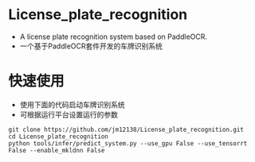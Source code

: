 # License_plate_recognition
* A license plate recognition system based on PaddleOCR.
* 一个基于PaddleOCR套件开发的车牌识别系统

# 快速使用
* 使用下面的代码启动车牌识别系统
* 可根据运行平台设置运行的参数
```shell
git clone https://github.com/jm12138/License_plate_recognition.git
cd License_plate_recognition
python tools/infer/predict_system.py --use_gpu False --use_tensorrt False --enable_mkldnn False
```
